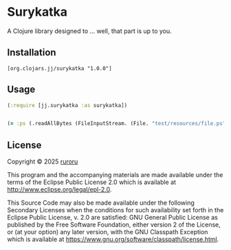 # Surykatka

A Clojure library designed to ... well, that part is up to you.

## Installation
```[org.clojars.jj/surykatka "1.0.0"]```
## Usage


``` clojure
(:require [jj.surykatka :as surykatka])


(= :ps (.readAllBytes (FileInputStream. (File. "test/resources/file.ps"))))
```

## License

Copyright © 2025 [ruroru](https://github.com/ruroru)

This program and the accompanying materials are made available under the
terms of the Eclipse Public License 2.0 which is available at
http://www.eclipse.org/legal/epl-2.0.

This Source Code may also be made available under the following Secondary
Licenses when the conditions for such availability set forth in the Eclipse
Public License, v. 2.0 are satisfied: GNU General Public License as published by
the Free Software Foundation, either version 2 of the License, or (at your
option) any later version, with the GNU Classpath Exception which is available
at https://www.gnu.org/software/classpath/license.html.
